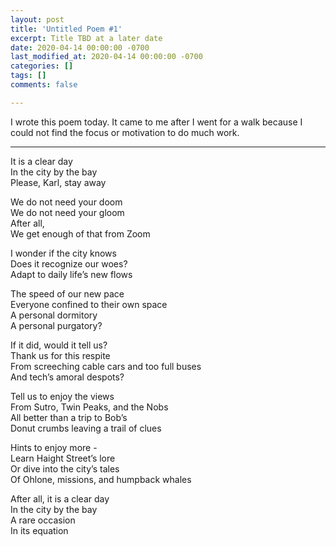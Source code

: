 ```yaml
---
layout: post
title: 'Untitled Poem #1'
excerpt: Title TBD at a later date
date: 2020-04-14 00:00:00 -0700
last_modified_at: 2020-04-14 00:00:00 -0700
categories: []
tags: []
comments: false

---
```

I wrote this poem today. It came to me after I went for a walk because I could not find the focus or motivation to do much work. 

***

It is a clear day  
In the city by the bay  
Please, Karl, stay away  
  
We do not need your doom  
We do not need your gloom  
After all,  
We get enough of that from Zoom  
  
I wonder if the city knows  
Does it recognize our woes?  
Adapt to daily life’s new flows  
  
The speed of our new pace  
Everyone confined to their own space  
A personal dormitory  
A personal purgatory?  
  
If it did, would it tell us?  
Thank us for this respite  
From screeching cable cars and too full buses  
And tech’s amoral despots?  
  
Tell us to enjoy the views  
From Sutro, Twin Peaks, and the Nobs  
All better than a trip to Bob’s  
Donut crumbs leaving a trail of clues  
  
Hints to enjoy more -  
Learn Haight Street’s lore  
Or dive into the city’s tales  
Of Ohlone, missions, and humpback whales  
  
After all, it is a clear day  
In the city by the bay  
A rare occasion  
In its equation